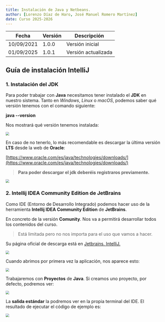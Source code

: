 ```yaml
---
title: Instalación de Java y Netbeans.
author: [Lorenzo Díaz de Haro, José Manuel Romero Martínez]
date: Curso 2025-2026
---
```


| Fecha      | Versión | Descripción         |
| ---------- | ------- | ------------------- |
| 10/09/2021 | 1.0.0   | Versión inicial     |
| 01/09/2025 | 1.0.1   | Versión actualizada |

## Guía de instalación IntelliJ

### 1. Instalación del JDK

Para poder trabajar con **Java** necesitamos tener instalado el **JDK** en nuestro sistema. Tanto en _Windows_, _Linux_ o _macOS_, podemos saber qué versión tenemos con el comando siguiente:

**java --version**

Nos mostrará qué versión tenemos instalada:

<img src="../../assets/images/version_java_24.png" style="zoom: 70%; " />

En caso de no tenerlo, lo más recomendable es descargar la última versión **LTS** desde la web de **Oracle**:

[https://www.oracle.com/es/java/technologies/downloads/](https://www.oracle.com/es/java/technologies/downloads/)

> **Para poder descargar el jdk deberéis registraros previamente.**

<img src="../../assets/images/descarga_java.png" style="zoom: 70%; " />

### 2. Intellij IDEA Community Edition de JetBrains

Como IDE (Entorno de Desarrollo Integrado) podemos hacer uso de la herramienta **Intellij IDEA Community Edition** de **JetBrains**. 

En concreto de la versión **Comunity**. Nos va a permitirá desarrollar todos los contenidos del curso. 

> Está limitada pero no nos importa para el uso que vamos a hacer.

Su página oficial de descarga está en [Jetbrains. IntelliJ.](https://www.jetbrains.com/idea/)

<img src="../../assets/images/descarga_IDE.png" style="zoom: 70%; " />

Cuando abrimos por primera vez la aplicación, nos aparece esto:

<img src="../../assets/images/primer_proyecto.png" style="zoom: 70%; " />

Trabajaremos con **Proyectos** de **Java**. Si creamos uno proyecto, por defecto, podremos ver:

<img src="../../assets/images/primer_proyecto_creado.png" style="zoom: 70%; " />

La **salida estándar** la podremos ver en la propia terminal del IDE. El resultado de ejecutar el código de ejemplo es:

<img src="../../assets/images/ejecucion_primer_proyecto.png" style="zoom: 70%; " />
